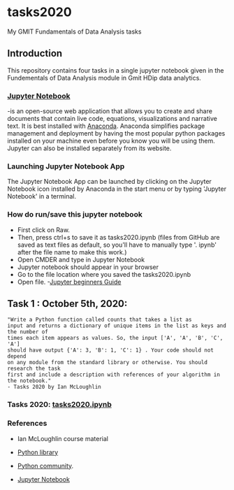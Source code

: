 # tasks2020
My GMIT Fundamentals of Data Analysis tasks

## Introduction
This repository contains four tasks in a single jupyter notebook given in the Fundementals of Data Analysis module in Gmit HDip data analytics. 

### [Jupyter Notebook](https://jupyter.org/)
-is an open-source web application that allows you to create and share documents that contain live code, equations, visualizations and narrative text. It is best installed with [Anaconda](https://www.anaconda.com/). 
Anaconda simplifies package management and deployment by having the most popular python packages installed on your machine even before you know you will be using them. 
Jupyter can also be installed separately from its website.

### Launching Jupyter Notebook App
The Jupyter Notebook App can be launched by clicking on the Jupyter Notebook icon installed by Anaconda in the start menu or by typing 'Jupyter Notebook' in a terminal.
### How do run/save this jupyter notebook
- First click on Raw.
- Then, press ctrl+s to save it as tasks2020.ipynb (files from GitHub are saved as text files as default, so you'll have to manually type '. ipynb' after the file name to make this work.)
- Open CMDER and type in Jupyter Notebook
- Jupyter notebook should appear in your browser 
- Go to the file location where you saved the tasks2020.ipynb
- Open file.
-[Jupyter beginners Guide](https://jupyter-notebook-beginner-guide.readthedocs.io/en/latest/execute.html)

## Task 1 : October 5th, 2020:
~~~ 
"Write a Python function called counts that takes a list as
input and returns a dictionary of unique items in the list as keys and the number of
times each item appears as values. So, the input ['A', 'A', 'B', 'C', 'A']
should have output {'A': 3, 'B': 1, 'C': 1} . Your code should not depend
on any module from the standard library or otherwise. You should research the task
first and include a description with references of your algorithm in the notebook."
- Tasks 2020 by Ian McLoughlin
~~~

### Tasks 2020: [tasks2020.ipynb](https://github.com/AineNicD/tasks2020/blob/main/tasks2020.ipynb)



### References

* Ian McLoughlin course material 

* [Python library](https://docs.python.org/3/library/functions.html)

* [Python community](https://www.python.org/community/).

* [Jupyter Notebook](https://jupyter.org/)


